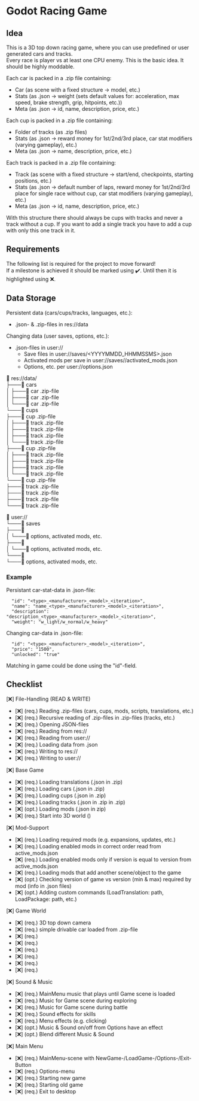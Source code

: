 Godot Racing Game
=================

Idea
----
This is a 3D top down racing game, where you can use predefined or user generated cars and tracks.  
Every race is player vs at least one CPU enemy. This is the basic idea. It should be highly moddable.  

Each car is packed in a .zip file containing:  
- Car (as scene with a fixed structure -> model, etc.)  
- Stats (as .json -> weight (sets default values for: acceleration, max speed, brake strength, grip, hitpoints, etc.))  
- Meta (as .json -> id, name, description, price, etc.)  

Each cup is packed in a .zip file containing:  
- Folder of tracks (as .zip files)  
- Stats (as .json -> reward money for 1st/2nd/3rd place, car stat modifiers (varying gameplay), etc.)  
- Meta (as .json -> name, description, price, etc.)  

Each track is packed in a .zip file containing:  
- Track (as scene with a fixed structure -> start/end, checkpoints, starting positions, etc.)  
- Stats (as .json -> default number of laps, reward money for 1st/2nd/3rd place for single race without cup, car stat modifiers (varying gameplay), etc.)  
- Meta (as .json -> id, name, description, price, etc.)  

With this structure there should always be cups with tracks and never a track without a cup. If you want to add a single track you have to add a cup with only this one track in it.  

Requirements
------------
The following list is required for the project to move forward!  
If a milestone is achieved it should be marked using ✔️. Until then it is highlighted using ❌.  

Data Storage
------------
Persistent data (cars/cups/tracks, languages, etc.):  
  * .json- & .zip-files in res://data  

Changing data (user saves, options, etc.):  
  * .json-files in user://  
    * Save files in user://saves/<YYYYMMDD_HHMMSSMS>.json  
    * Activated mods per save in user://saves/<save>/activated_mods.json  
    * Options, etc. per user://options.json  

📁 res://data/  
├───📁 cars  
│   ├───📁 car .zip-file  
│   ├───📁 car .zip-file  
│   └───📁 car .zip-file  
└───📁 cups  
    ├───📁 cup .zip-file  
    │   ├───📁 track .zip-file  
    │   ├───📁 track .zip-file  
    │   ├───📁 track .zip-file  
    │   └───📁 track .zip-file  
    ├───📁 cup .zip-file  
    │   ├───📁 track .zip-file  
    │   ├───📁 track .zip-file  
    │   ├───📁 track .zip-file  
    │   └───📁 track .zip-file  
    └───📁 cup .zip-file  
        ├───📁 track .zip-file  
        ├───📁 track .zip-file  
        ├───📁 track .zip-file  
        └───📁 track .zip-file  

📁 user://  
└───📁 saves  
    ├───📁 <save>  
    │   └───📁 options, activated mods, etc.  
    ├───📁 <save>  
    │   └───📁 options, activated mods, etc.  
    └───📁 <save>  
        └───📁 options, activated mods, etc.  

### Example
Persistant car-stat-data in .json-file:  

      "id": "<type>_<manufacturer>_<model>_<iteration>",  
      "name": "name_<type>_<manufacturer>_<model>_<iteration>",  
      "description": "description_<type>_<manufacturer>_<model>_<iteration>",  
      "weight": "w_light/w_normal/w_heavy"  

Changing car-data in .json-file:  

      "id": "<type>_<manufacturer>_<model>_<iteration>",  
      "price": "1500",  
      "unlocked": "true"  

Matching in game could be done using the "id"-field.  

Checklist
---------

[❌] File-Handling (READ & WRITE)  
  * [❌] (req.) Reading .zip-files (cars, cups, mods, scripts, translations, etc.)  
  * [❌] (req.) Recursive reading of .zip-files in .zip-files (tracks, etc.)  
  * [❌] (req.) Opening JSON-files  
  * [❌] (req.) Reading from res://  
  * [❌] (req.) Reading from user://  
  * [❌] (req.) Loading data from .json  
  * [❌] (req.) Writing to res://  
  * [❌] (req.) Writing to user://  

[❌] Base Game  
  * [❌] (req.) Loading translations (.json in .zip)  
  * [❌] (req.) Loading cars (.json in .zip)  
  * [❌] (req.) Loading cups (.json in .zip)  
  * [❌] (req.) Loading tracks (.json in .zip in .zip)  
  * [❌] (opt.) Loading mods (.json in zip)  
  * [❌] (req.) Start into 3D world ()  

[❌] Mod-Support  
  * [❌] (req.) Loading required mods (e.g. expansions, updates, etc.)  
  * [❌] (req.) Loading enabled mods in correct order read from active_mods.json  
  * [❌] (req.) Loading enabled mods only if version is equal to version from active_mods.json  
  * [❌] (req.) Loading mods that add another scene/object to the game  
  * [❌] (opt.) Checking version of game vs version (min & max) required by mod (info in .json files)  
  * [❌] (opt.) Adding custom commands (LoadTranslation: path, LoadPackage: path, etc.)  

[❌] Game World  
  * [❌] (req.) 3D top down camera  
  * [❌] (req.) simple drivable car loaded from .zip-file  
  * [❌] (req.)   
  * [❌] (req.)   
  * [❌] (req.)   
  * [❌] (req.)   
  * [❌] (req.)   
  * [❌] (req.)   

[❌] Sound & Music  
  * [❌] (req.) MainMenu music that plays until Game scene is loaded  
  * [❌] (req.) Music for Game scene during exploring  
  * [❌] (req.) Music for Game scene during battle  
  * [❌] (req.) Sound effects for skills  
  * [❌] (req.) Menu effects (e.g. clicking)  
  * [❌] (opt.) Music & Sound on/off from Options have an effect  
  * [❌] (opt.) Blend different Music & Sound  

[❌] Main Menu  
  * [❌] (req.) MainMenu-scene with NewGame-/LoadGame-/Options-/Exit-Button  
  * [❌] (req.) Options-menu  
  * [❌] (req.) Starting new game  
  * [❌] (req.) Starting old game  
  * [❌] (req.) Exit to desktop  
